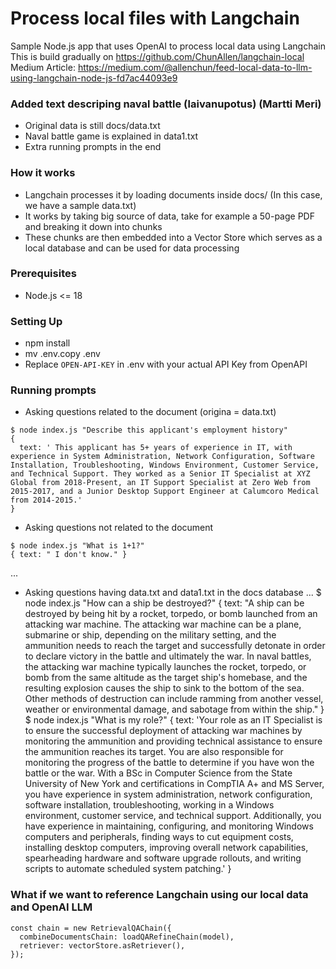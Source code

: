 # Process local files with Langchain

Sample Node.js app that uses OpenAI to process local data using Langchain
This is build gradually on https://github.com/ChunAllen/langchain-local
Medium Article: https://medium.com/@allenchun/feed-local-data-to-llm-using-langchain-node-js-fd7ac44093e9

### Added text descriping naval battle (laivanupotus) (Martti Meri)
- Original data  is still docs/data.txt
- Naval battle game is explained in data1.txt
- Extra running prompts in the end

### How it works
- Langchain processes it by loading documents inside docs/ (In this case, we have a sample data.txt)
- It works by taking big source of data, take for example a 50-page PDF and breaking it down into chunks
- These chunks are then embedded into a Vector Store which serves as a local database and can be used for data processing

### Prerequisites
- Node.js <= 18

### Setting Up
- npm install
- mv .env.copy .env
- Replace `OPEN-API-KEY` in .env with your actual API Key from OpenAPI


### Running prompts 
- Asking questions related to the document (origina = data.txt)
```
$ node index.js "Describe this applicant's employment history"
{
  text: ' This applicant has 5+ years of experience in IT, with experience in System Administration, Network Configuration, Software Installation, Troubleshooting, Windows Environment, Customer Service, and Technical Support. They worked as a Senior IT Specialist at XYZ Global from 2018-Present, an IT Support Specialist at Zero Web from 2015-2017, and a Junior Desktop Support Engineer at Calumcoro Medical from 2014-2015.'
}
```
- Asking questions not related to the document
```
$ node index.js "What is 1+1?"
{ text: " I don't know." }
```
...

- Asking questions having data.txt and data1.txt in the docs database
...
$ node index.js "How can a ship be destroyed?"
{
    text:   "A ship can be destroyed by being hit by a rocket, torpedo, or bomb launched from an attacking war machine. The attacking war machine can be a plane, submarine or ship, depending on the military setting, and the ammunition needs to reach the target and successfully detonate in order to declare victory in the battle and ultimately the war. In naval battles, the attacking war machine typically launches the rocket, torpedo, or bomb from the same altitude as the target ship's homebase, and the resulting explosion causes the ship to sink to the bottom of the sea. Other methods of destruction can include ramming from another vessel, weather or environmental damage, and sabotage from within the ship."
}
$ node index.js "What is my role?"
{
    text:   'Your role as an IT Specialist is to ensure the successful deployment of attacking war machines by monitoring the ammunition and providing technical assistance to ensure the ammunition reaches its target. You are also responsible for monitoring the progress of the battle to determine if you have won the battle or the war. With a BSc in Computer Science from the State University of New York and certifications in CompTIA A+ and MS Server, you have experience in system administration, network configuration, software installation, troubleshooting, working in a Windows environment, customer service, and technical support. Additionally, you have experience in maintaining, configuring, and monitoring Windows computers and peripherals, finding ways to cut equipment costs, installing desktop computers, improving overall network capabilities, spearheading hardware and software upgrade rollouts, and writing scripts to automate scheduled system patching.'
  }

### What if we want to reference Langchain using our local data and OpenAI LLM
```
const chain = new RetrievalQAChain({
  combineDocumentsChain: loadQARefineChain(model),
  retriever: vectorStore.asRetriever(),
});
```